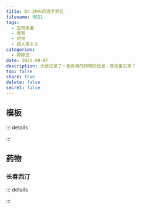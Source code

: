 ```yaml
---
title: Dr.5Mの药理学洞见
filename: 0021
tags:
  - 生物黑客
  - 促智
  - 药物
  - 超人类主义
categories:
  - 碎碎念
date: 2025-09-07
description: 大致记录了一些有用的药物的信息，算是备忘录？
top: false
share: true
delete: false
secret: false
---
```


## **模板**

::: details

:::

## **药物**

### **长春西汀**

::: details

:::
